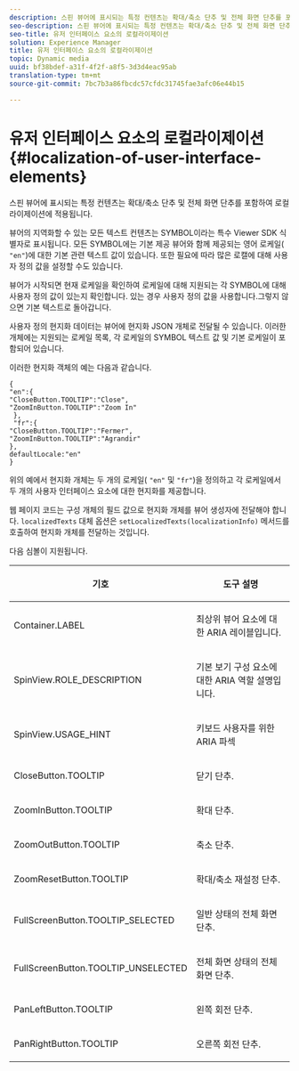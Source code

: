 ```yaml
---
description: 스핀 뷰어에 표시되는 특정 컨텐츠는 확대/축소 단추 및 전체 화면 단추를 포함하여 로컬라이제이션에 적용됩니다.
seo-description: 스핀 뷰어에 표시되는 특정 컨텐츠는 확대/축소 단추 및 전체 화면 단추를 포함하여 로컬라이제이션에 적용됩니다.
seo-title: 유저 인터페이스 요소의 로컬라이제이션
solution: Experience Manager
title: 유저 인터페이스 요소의 로컬라이제이션
topic: Dynamic media
uuid: bf38bdef-a31f-4f2f-a8f5-3d3d4eac95ab
translation-type: tm+mt
source-git-commit: 7bc7b3a86fbcdc57cfdc31745fae3afc06e44b15

---
```



# 유저 인터페이스 요소의 로컬라이제이션{#localization-of-user-interface-elements}

스핀 뷰어에 표시되는 특정 컨텐츠는 확대/축소 단추 및 전체 화면 단추를 포함하여 로컬라이제이션에 적용됩니다.

뷰어의 지역화할 수 있는 모든 텍스트 컨텐츠는 SYMBOL이라는 특수 Viewer SDK 식별자로 표시됩니다. 모든 SYMBOL에는 기본 제공 뷰어와 함께 제공되는 영어 로케일( `"en"`)에 대한 기본 관련 텍스트 값이 있습니다. 또한 필요에 따라 많은 로캘에 대해 사용자 정의 값을 설정할 수도 있습니다.

뷰어가 시작되면 현재 로케일을 확인하여 로케일에 대해 지원되는 각 SYMBOL에 대해 사용자 정의 값이 있는지 확인합니다. 있는 경우 사용자 정의 값을 사용합니다.그렇지 않으면 기본 텍스트로 돌아갑니다.

사용자 정의 현지화 데이터는 뷰어에 현지화 JSON 개체로 전달될 수 있습니다. 이러한 개체에는 지원되는 로케일 목록, 각 로케일의 SYMBOL 텍스트 값 및 기본 로케일이 포함되어 있습니다.

이러한 현지화 객체의 예는 다음과 같습니다.

```
{ 
"en":{ 
"CloseButton.TOOLTIP":"Close", 
"ZoomInButton.TOOLTIP":"Zoom In" 
 }, 
 "fr":{ 
"CloseButton.TOOLTIP":"Fermer", 
"ZoomInButton.TOOLTIP":"Agrandir" 
}, 
defaultLocale:"en" 
}
```

위의 예에서 현지화 개체는 두 개의 로케일( `"en"` 및 `"fr"`)을 정의하고 각 로케일에서 두 개의 사용자 인터페이스 요소에 대한 현지화를 제공합니다.

웹 페이지 코드는 구성 개체의 필드 값으로 현지화 개체를 뷰어 생성자에 전달해야 합니다. `localizedTexts` 대체 옵션은 `setLocalizedTexts(localizationInfo)` 메서드를 호출하여 현지화 개체를 전달하는 것입니다.

다음 심볼이 지원됩니다.

<table id="table_58C40353B7244335872350C98DF2CFB3"> 
 <thead> 
  <tr> 
   <th colname="col1" class="entry"> <p>기호 </p> </th> 
   <th colname="col2" class="entry"> <p>도구 설명 </p> </th> 
  </tr> 
 </thead>
 <tbody> 
  <tr> 
   <td colname="col1"> <p> <span class="codeph"> Container.LABEL </span> </p> </td> 
   <td colname="col2"> <p>최상위 뷰어 요소에 대한 ARIA 레이블입니다. </p> </td> 
  </tr> 
  <tr> 
   <td colname="col1"> <p> <span class="codeph"> SpinView.ROLE_DESCRIPTION </span> </p> </td> 
   <td colname="col2"> <p>기본 보기 구성 요소에 대한 ARIA 역할 설명입니다. </p> </td> 
  </tr> 
  <tr> 
   <td colname="col1"> <p> <span class="codeph"> SpinView.USAGE_HINT </span> </p> </td> 
   <td colname="col2"> <p>키보드 사용자를 위한 ARIA 파섹 </p> </td> 
  </tr> 
  <tr> 
   <td colname="col1"> <p> <span class="codeph"> CloseButton.TOOLTIP </span> </p> </td> 
   <td colname="col2"> <p>닫기 단추. </p> </td> 
  </tr> 
  <tr> 
   <td colname="col1"> <p> <span class="codeph"> ZoomInButton.TOOLTIP </span> </p> </td> 
   <td colname="col2"> <p>확대 단추. </p> </td> 
  </tr> 
  <tr> 
   <td colname="col1"> <p> <span class="codeph"> ZoomOutButton.TOOLTIP </span> </p> </td> 
   <td colname="col2"> <p>축소 단추. </p> </td> 
  </tr> 
  <tr> 
   <td colname="col1"> <p> <span class="codeph"> ZoomResetButton.TOOLTIP </span> </p> </td> 
   <td colname="col2"> <p>확대/축소 재설정 단추. </p> </td> 
  </tr> 
  <tr> 
   <td colname="col1"> <p> <span class="codeph"> FullScreenButton.TOOLTIP_SELECTED </span> </p> </td> 
   <td colname="col2"> <p>일반 상태의 전체 화면 단추. </p> </td> 
  </tr> 
  <tr> 
   <td colname="col1"> <p> <span class="codeph"> FullScreenButton.TOOLTIP_UNSELECTED </span> </p> </td> 
   <td colname="col2"> <p>전체 화면 상태의 전체 화면 단추. </p> </td> 
  </tr> 
  <tr> 
   <td colname="col1"> <p> <span class="codeph"> PanLeftButton.TOOLTIP </span> </p> </td> 
   <td colname="col2"> <p>왼쪽 회전 단추. </p> </td> 
  </tr> 
  <tr> 
   <td colname="col1"> <p> <span class="codeph"> PanRightButton.TOOLTIP </span> </p> </td> 
   <td colname="col2"> <p>오른쪽 회전 단추. </p> </td> 
  </tr> 
 </tbody> 
</table>

